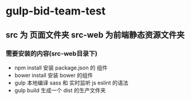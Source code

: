 # gulp-bid-team-test
## src 为 页面文件夹  src-web 为前端静态资源文件夹


### 需要安装的内容(src-web目录下)
* npm install 安装 package.json 的 组件
* bower install 安装 bower 的组件
* gulp 本地编译 sass 和 实时监听 js eslint 的语法
* gulp build 生成一个 dist 的生产文件夹



